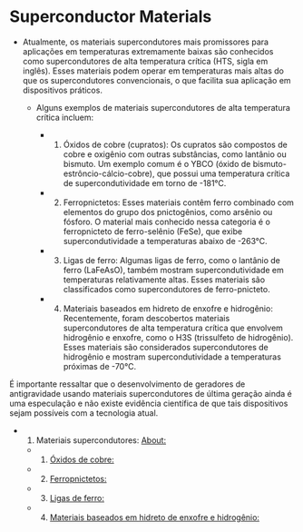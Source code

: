 # Superconductor Materials

- Atualmente, os materiais supercondutores mais promissores para aplicações em temperaturas extremamente baixas
   são conhecidos como supercondutores de alta temperatura crítica (HTS, sigla em inglês).
    Esses materiais podem operar em temperaturas mais altas do que os supercondutores convencionais,
     o que facilita sua aplicação em dispositivos práticos.

	- Alguns exemplos de materiais supercondutores de alta temperatura crítica incluem:
	
      - 1. Óxidos de cobre (cupratos):
            Os cupratos são compostos de cobre e oxigênio com outras substâncias,
             como lantânio ou bismuto. Um exemplo comum é o YBCO (óxido de bismuto-estrôncio-cálcio-cobre),
              que possui uma temperatura crítica de supercondutividade em torno de -181°C.
              
      - 2. Ferropnictetos:
            Esses materiais contêm ferro combinado com elementos do grupo dos pnictogênios,
             como arsênio ou fósforo. O material mais conhecido nessa categoria 
              é o ferropnicteto de ferro-selênio (FeSe), que exibe supercondutividade a temperaturas abaixo de -263°C.
              
      - 3. Ligas de ferro:
            Algumas ligas de ferro, como o lantânio de ferro (LaFeAsO),
             também mostram supercondutividade em temperaturas relativamente altas.
              Esses materiais são classificados como supercondutores de ferro-pnicteto.
              
      - 4. Materiais baseados em hidreto de enxofre e hidrogênio:
            Recentemente, foram descobertos materiais supercondutores de alta temperatura crítica
             que envolvem hidrogênio e enxofre, como o H3S (trissulfeto de hidrogênio).
              Esses materiais são considerados supercondutores de hidrogênio
               e mostram supercondutividade a temperaturas próximas de -70°C.

É importante ressaltar que o desenvolvimento de geradores de antigravidade usando materiais supercondutores
 de última geração ainda é uma especulação e não existe evidência científica de que tais dispositivos
  sejam possíveis com a tecnologia atual.

- 1. Materiais supercondutores: [About:](https://github.com/c2V2ZW4K/portal/blob/main/assets/docs/earth/sci-fi/sci-fi_terra_split/GEG-GAG/AntigGavity-Techno/AntiGravity-Generator/superconductor-materials/readme.md)
  - 1. [Óxidos de cobre:](url)
  - 2. [Ferropnictetos:](url)
  - 3. [Ligas de ferro:](url)
  - 4. [Materiais baseados em hidreto de enxofre e hidrogênio:](url)
